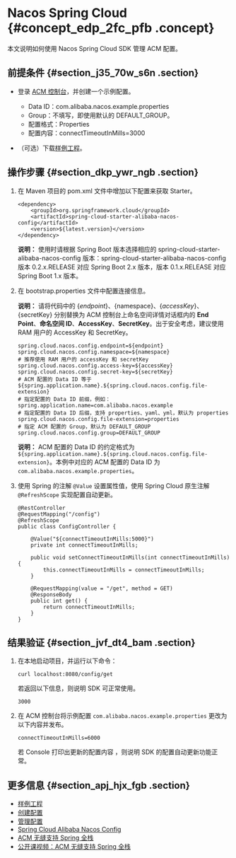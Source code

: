 # Nacos Spring Cloud {#concept_edp_2fc_pfb .concept}

本文说明如何使用 Nacos Spring Cloud SDK 管理 ACM 配置。

## 前提条件 {#section_j35_70w_s6n .section}

-   登录 [ACM 控制台](https://acm.console.alibabacloud.com/)，并创建一个示例配置。

    -   Data ID：com.alibaba.nacos.example.properties
    -   Group：不填写，即使用默认的 DEFAULT\_GROUP。
    -   配置格式：Properties
    -   配置内容：connectTimeoutInMills=3000
-   （可选）下载[样例工程](https://github.com/nacos-group/nacos-examples/tree/acm/nacos-spring-cloud-example/nacos-spring-cloud-config-example)。

## 操作步骤 {#section_dkp_ywr_ngb .section}

1.  在 Maven 项目的 pom.xml 文件中增加以下配置来获取 Starter。

    ``` {#codeblock_7oc_7or_gyt}
    <dependency>
        <groupId>org.springframework.cloud</groupId>
        <artifactId>spring-cloud-starter-alibaba-nacos-config</artifactId>
        <version>${latest.version}</version>
    </dependency>
    ```

    **说明：** 使用时请根据 Spring Boot 版本选择相应的 spring-cloud-starter-alibaba-nacos-config 版本：spring-cloud-starter-alibaba-nacos-config 版本 0.2.x.RELEASE 对应 Spring Boot 2.x 版本，版本 0.1.x.RELEASE 对应 Spring Boot 1.x 版本。

2.  在 bootstrap.properties 文件中配置连接信息。

    **说明：** 请将代码中的 $\{endpoint\}、$\{namespace\}、$\{accessKey\}、$\{secretKey\} 分别替换为 ACM 控制台上命名空间详情对话框内的 **End Point**、**命名空间 ID**、**AccessKey**、**SecretKey**。出于安全考虑，建议使用 RAM 用户的 AccessKey 和 SecretKey。

    ``` {#codeblock_39q_s9b_2bd}
    spring.cloud.nacos.config.endpoint=${endpoint}
    spring.cloud.nacos.config.namespace=${namespace}
    # 推荐使用 RAM 用户的 accessKey 和 secretKey
    spring.cloud.nacos.config.access-key=${accessKey}
    spring.cloud.nacos.config.secret-key=${secretKey}
    # ACM 配置的 Data ID 等于 ${spring.application.name}.${spring.cloud.nacos.config.file-extension}
    # 指定配置的 Data ID 前缀，例如：
    spring.application.name=com.alibaba.nacos.example
    # 指定配置的 Data ID 后缀，支持 properties、yaml、yml，默认为 properties
    spring.cloud.nacos.config.file-extension=properties
    # 指定 ACM 配置的 Group，默认为 DEFAULT_GROUP
    spring.cloud.nacos.config.group=DEFAULT_GROUP
    ```

    **说明：** ACM 配置的 Data ID 的约定格式为 `${spring.application.name}.${spring.cloud.nacos.config.file-extension}`。本例中对应的 ACM 配置的 Data ID 为 `com.alibaba.nacos.example.properties`。

3.  使用 Spring 的注解 `@Value` 设置属性值，使用 Spring Cloud 原生注解 `@RefreshScope` 实现配置自动更新。

    ``` {#codeblock_cez_4lk_077}
    @RestController
    @RequestMapping("/config")
    @RefreshScope
    public class ConfigController {
    
        @Value("${connectTimeoutInMills:5000}")
        private int connectTimeoutInMills;
    
        public void setConnectTimeoutInMills(int connectTimeoutInMills) {
            this.connectTimeoutInMills = connectTimeoutInMills;
        }
    
        @RequestMapping(value = "/get", method = GET)
        @ResponseBody
        public int get() {
            return connectTimeoutInMills;
        }
    }
    ```


## 结果验证 {#section_jvf_dt4_bam .section}

1.  在本地启动项目，并运行以下命令：

    ``` {#d7e557 .lanuage-shell}
    curl localhost:8080/config/get
    ```

    若返回以下信息，则说明 SDK 可正常使用。

    ``` {#d7e563 .screen}
    3000
    ```

2.  在 ACM 控制台将示例配置 `com.alibaba.nacos.example.properties` 更改为以下内容并发布。

    ``` {#d7e574 .lanuage-shell}
    connectTimeoutInMills=6000
    ```

    若 Console 打印出更新的配置内容 ，则说明 SDK 的配置自动更新功能正常。


## 更多信息 {#section_apj_hjx_fgb .section}

-   [样例工程](https://github.com/nacos-group/nacos-examples/tree/acm/nacos-spring-cloud-example/nacos-spring-cloud-config-example)
-   [创建配置](../intl.zh-CN/用户指南/创建配置.md#)
-   [管理配置](../intl.zh-CN/用户指南/管理配置.md#)
-   [Spring Cloud Alibaba Nacos Config](https://github.com/spring-cloud-incubator/spring-cloud-alibaba/wiki/Nacos-config)
-   [ACM 无缝支持 Spring 全栈](https://yq.aliyun.com/articles/688108)
-   [公开课视频：ACM 无缝支持 Spring 全栈](https://yq.aliyun.com/live/853)

